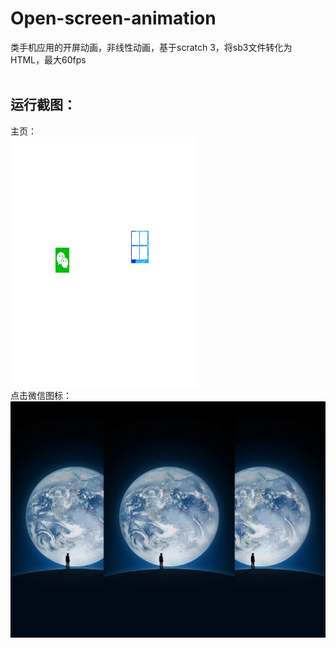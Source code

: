 # Open-screen-animation
类手机应用的开屏动画，非线性动画，基于scratch 3，将sb3文件转化为HTML，最大60fps
<br><br>

## 运行截图：<br>
主页：<br>
<img src="https://github.com/crazyphysics/Open-screen-animation/blob/main/images/1.png" width="300" height="400" />  <br>
点击微信图标： <br>
![2](https://github.com/crazyphysics/Open-screen-animation/blob/main/images/2.png)  <br>
